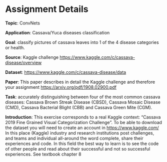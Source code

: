 # Assignment Details
**Topic**: ConvNets  

**Application**: Cassava/Yuca diseases classification  

**Goal**: classify pictures of cassava leaves into 1 of the 4 disease categories or health.  

**Source**: Kaggle challenge https://www.kaggle.com/c/cassava-disease/overview  

**Dataset**: https://www.kaggle.com/c/cassava-disease/data  

**Paper**: This paper describes in detail the Kaggle challenge and therefore your assignment https://arxiv.org/pdf/1908.02900.pdf  

**Task**: accurately distinguishing between four of the most common cassava diseases: Cassava Brown Streak Disease (CBSD), Cassava Mosaic Disease (CMD), Cassava Bacterial Blight (CBB) and Cassava Green Mite (CGM).  

**Introduction**: This exercise corresponds to a real Kaggle context: “Cassava 2019 Fine 
Grained Visual Categorization Challenge”. To be able to download the dataset you will need to create an account in https://www.kaggle.com/ In this place (Kaggle) industry and research institutions post challenges, and teams and individual all-around the word complete, share their experiences and code. In this field the best way to learn is to see the code of other people and read about their successful and not so successful experiences. See textbook chapter 8
